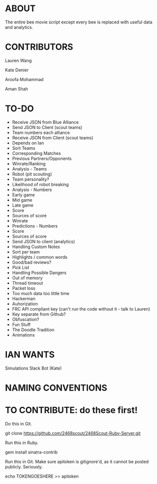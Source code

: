 # ABOUT
The entire bee movie script except every bee is replaced with useful data and analytics.

# CONTRIBUTORS
Lauren Wang

Kate Denier

Aroofa Mohammad

Aman Shah

# TO-DO
* Receive JSON from Blue Alliance
* Send JSON to Client (scout teams)
 * Team numbers each alliance
* Receive JSON from Client (scout teams)
 * Depends on Ian
* Sort Teams
 * Corresponding Matches
 * Previous Partners/Opponents
 * Winrate/Ranking
* Analysis - Teams
 * Robot (pit scouting)
 * Team personality?
 * Likelihood of robot breaking
* Analysis - Numbers
 * Early game
 * Mid game
 * Late game
 * Score
 * Sources of score
 * Winrate
* Predictions - Numbers
 * Score
 * Sources of score
* Send JSON to client (analytics)
* Handling Custom Notes
 * Sort per team
 * Highlights / common words
 * Good/bad reviews?
* Pick List
* Handling Possible Dangers
 * Out of memory
 * Thread timeout
 * Packet loss
 * Too much data too little time
 * Hackerman
* Auhorization
 * FRC API compliant key (can't run the code without it - talk to Lauren)
 * Key separate from Github?
 * Obfuscation?
* Fun Stuff
 * The Doodle Tradition
 * Animations

# IAN WANTS
Simulations
Slack Bot (Kate)

# NAMING CONVENTIONS

# TO CONTRIBUTE: do these first!
Do this in Git.

git clone https://github.com/2468scout/2468Scout-Ruby-Server.git

Run this in Ruby.

gem install sinatra-contrib

Run this in Git. Make sure apitoken is gitignore'd, as it cannot be posted publicly. Seriously.

echo TOKENGOESHERE >> apitoken
